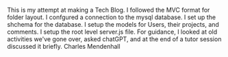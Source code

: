 This is my attempt at making a Tech Blog.
I followed the MVC format for folder layout. I confgured a connection to the mysql database. I set up the shchema for the database. I setup the models for Users, their projects, and comments. I setup the root level server.js file. For guidance, I looked at old activities we've gone over, asked chatGPT, and at the end of a tutor session discussed it briefly.
Charles Mendenhall